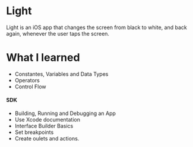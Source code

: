 # Light
Light is an iOS app that changes the screen from black to white, and back again, whenever the user taps the screen.

# What I learned
- Constantes, Variables and Data Types
- Operators
- Control Flow

#### SDK
- Building, Running and Debugging an App
- Use Xcode documentation
- Interface Builder Basics
- Set breakpoints
- Create oulets and actions.
  

